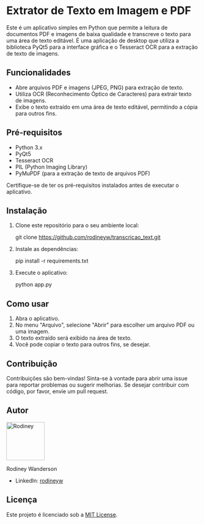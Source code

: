 # Extrator de Texto em Imagem e PDF

Este é um aplicativo simples em Python que permite a leitura de documentos PDF e imagens de baixa qualidade e transcreve o texto para uma área de texto editável. É uma aplicação de desktop que utiliza a biblioteca PyQt5 para a interface gráfica e o Tesseract OCR para a extração de texto de imagens.

## Funcionalidades

- Abre arquivos PDF e imagens (JPEG, PNG) para extração de texto.
- Utiliza OCR (Reconhecimento Óptico de Caracteres) para extrair texto de imagens.
- Exibe o texto extraído em uma área de texto editável, permitindo a cópia para outros fins.

## Pré-requisitos

- Python 3.x
- PyQt5
- Tesseract OCR
- PIL (Python Imaging Library)
- PyMuPDF (para a extração de texto de arquivos PDF)

Certifique-se de ter os pré-requisitos instalados antes de executar o aplicativo.

## Instalação

1. Clone este repositório para o seu ambiente local:

   git clone https://github.com/rodineyw/transcricao_text.git


2. Instale as dependências:

   pip install -r requirements.txt

3. Execute o aplicativo:

   python app.py


## Como usar

1. Abra o aplicativo.
2. No menu "Arquivo", selecione "Abrir" para escolher um arquivo PDF ou uma imagem.
3. O texto extraído será exibido na área de texto.
4. Você pode copiar o texto para outros fins, se desejar.

## Contribuição

Contribuições são bem-vindas! Sinta-se à vontade para abrir uma issue para reportar problemas ou sugerir melhorias. Se desejar contribuir com código, por favor, envie um pull request.

## Autor

<img src="https://github.com/rodineyw.png" alt="Rodiney" width="100" height="100">

Rodiney Wanderson

- LinkedIn: [rodineyw](https://www.linkedin.com/in/rodineyw/)

## Licença

Este projeto é licenciado sob a [MIT License](LICENSE).
